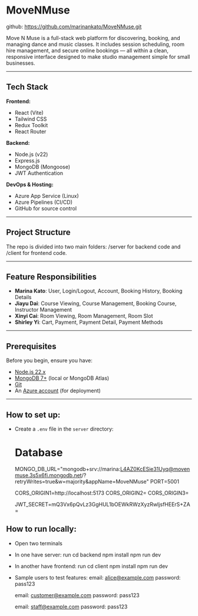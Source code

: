 # MoveNMuse
github: https://github.com/marinankato/MoveNMuse.git

Move N Muse is a full-stack web platform for discovering, booking, and managing dance and music classes. It includes session scheduling, room hire management, and secure online bookings — all within a clean, responsive interface designed to make studio management simple for small businesses.

----
## Tech Stack

**Frontend:**
- React (Vite)
- Tailwind CSS
- Redux Toolkit
- React Router

**Backend:**
- Node.js (v22)
- Express.js
- MongoDB (Mongoose)
- JWT Authentication

**DevOps & Hosting:**
- Azure App Service (Linux)
- Azure Pipelines (CI/CD)
- GitHub for source control

----
## Project Structure

The repo is divided into two main folders:
/server for backend code and /client for frontend code.

----
## Feature Responsibilities
- **Marina Kato**: User, Login/Logout, Account, Booking History, Booking Details 
- **Jiayu Dai**: Course Viewing, Course Management, Booking Course, Instructor Management
- **Xinyi Cai**: Room Viewing, Room Management, Room Slot
- **Shirley Yi**: Cart, Payment, Payment Detail, Payment Methods

---- 
## Prerequisites
Before you begin, ensure you have:

- [Node.js 22.x](https://nodejs.org/)  
- [MongoDB 7+](https://www.mongodb.com/try/download/community) (local or MongoDB Atlas)  
- [Git](https://git-scm.com/)
- An [Azure account](https://azure.microsoft.com/) (for deployment)

----
## How to set up:
- Create a `.env` file in the `server` directory:
    # Database
    MONGO_DB_URL="mongodb+srv://marina:L4AZ0KcESie31Uyq@movenmuse.3s5x6fi.mongodb.net/?retryWrites=true&w=majority&appName=MoveNMuse"
    PORT=5001

    CORS_ORIGIN1=http://localhost:5173
    CORS_ORIGIN2=
    CORS_ORIGIN3=

    JWT_SECRET=mQ3Vx6pQvLz3GgHUL1bOEWkRWzXyzRwIjsfHEErS+ZA=


## How to run locally:
- Open two terminals
- In one have server:
    run cd backend
    npm install
    npm run dev
- In another have frontend: 
    run cd client
    npm install
    npm run dev
- Sample users to test features:
    email: alice@example.com
    password: pass123
    
    email: customer@example.com
    password: pass123
   
   email: staff@example.com
    password: pass123